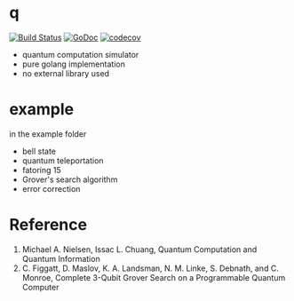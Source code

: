 # q

[![Build Status](https://travis-ci.org/axamon/q.svg?branch=master)](https://travis-ci.org/axamon/q)
[![GoDoc](https://godoc.org/github.com/axamon/q?status.svg)](https://godoc.org/github.com/axamon/q)
[![codecov](https://codecov.io/gh/axamon/q/branch/master/graph/badge.svg)](https://codecov.io/gh/axamon/q)

 - quantum computation simulator
 - pure golang implementation
 - no external library used

# example

in the example folder

 - bell state
 - quantum teleportation
 - fatoring 15
 - Grover's search algorithm
 - error correction



# Reference

 1. Michael A. Nielsen, Issac L. Chuang, Quantum Computation and Quantum Information
 2. C. Figgatt, D. Maslov, K. A. Landsman, N. M. Linke, S. Debnath, and C. Monroe, Complete 3-Qubit Grover Search on a Programmable Quantum Computer

